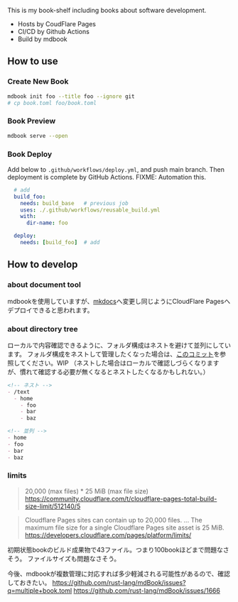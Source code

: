 This is my book-shelf including books about software development.

- Hosts by CoudFlare Pages
- CI/CD by Github Actions
- Build by mdbook

## How to use

### Create New Book

```bash
mdbook init foo --title foo --ignore git
# cp book.toml foo/book.toml
```


### Book Preview

```bash
mdbook serve --open
```

### Book Deploy
Add below to `.github/workflows/deploy.yml`, and push main branch.
Then deployment is complete by GitHub Actions.
FIXME: Automation this.

```yml
  # add
  build_foo:
    needs: build_base   # previous job
    uses: ./.github/workflows/reusable_build.yml
    with:
      dir-name: foo

  deploy:
    needs: [build_foo]  # add
```

## How to develop

### about document tool
mdbookを使用していますが、[mkdocs](https://www.mkdocs.org/)へ変更し同じようにCloudFlare Pagesへデプロイできると思われます。

### about directory tree

ローカルで内容確認できるように、フォルダ構成はネストを避けて並列にしています。
フォルダ構成をネストして管理したくなった場合は、[このコミット](00ff17cc7cc16d9a824d69d16643b49b1bad88b4)を参照してください。WIP
（ネストした場合はローカルで確認しづらくなりますが、慣れて確認する必要が無くなるとネストしたくなるかもしれない。）

```md
<!-- ネスト -->
- /text
  - home
    - foo
    - bar
    - baz

<!-- 並列 -->
- home
- foo
- bar
- baz
```

### limits

> 20,000 (max files) * 25 MiB (max file size)
> https://community.cloudflare.com/t/cloudflare-pages-total-build-size-limit/512140/5

> Cloudflare Pages sites can contain up to 20,000 files.
> ...
> The maximum file size for a single Cloudflare Pages site asset is 25 MiB.
> https://developers.cloudflare.com/pages/platform/limits/

初期状態bookのビルド成果物で43ファイル。つまり100bookほどまで問題なさそう。
ファイルサイズも問題なさそう。

今後、mdbookが複数管理に対応すれば多少軽減される可能性があるので、確認しておきたい。
https://github.com/rust-lang/mdBook/issues?q=multiple+book.toml
https://github.com/rust-lang/mdBook/issues/1666
